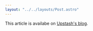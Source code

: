 ```yaml
---
layout: "../../layouts/Post.astro"
---
```


This article is availabe on [Upstash's blog](https://upstash.com/blog/realtime-code-sharing).
